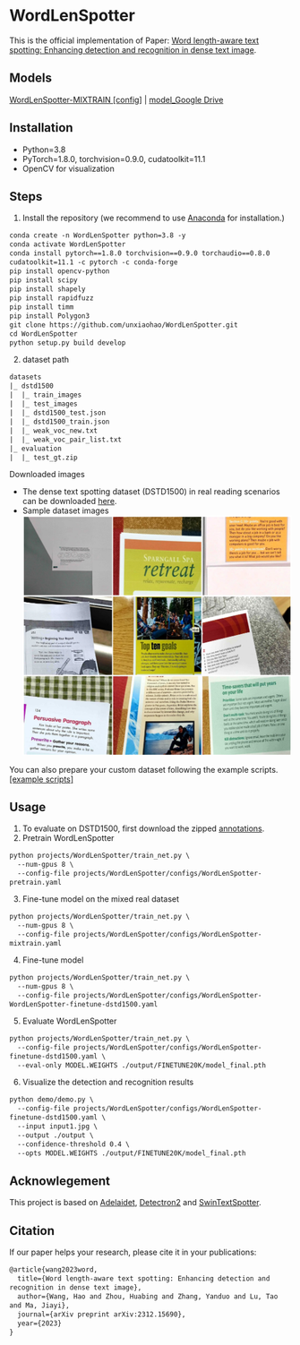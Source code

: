
# WordLenSpotter

This is the official implementation of Paper: [Word length-aware text spotting: Enhancing detection and recognition in dense text image](https://arxiv.org/abs/2312.15690). 

## Models
[WordLenSpotter-MIXTRAIN [config]](https://github.com/unxiaohao/WordLenSpotter/blob/main/projects/WordLenSpotter/configs/WordLenSpotter-mixtrain.yaml) \| [model_Google Drive](https://drive.google.com/file/d/1oI8fSImCfIJ7g3w1bwscWnsM16mTNhP8/view?usp=drive_link) 

## Installation
- Python=3.8
- PyTorch=1.8.0, torchvision=0.9.0, cudatoolkit=11.1
- OpenCV for visualization

## Steps
1. Install the repository (we recommend to use [Anaconda](https://www.anaconda.com/) for installation.)
```
conda create -n WordLenSpotter python=3.8 -y
conda activate WordLenSpotter
conda install pytorch==1.8.0 torchvision==0.9.0 torchaudio==0.8.0 cudatoolkit=11.1 -c pytorch -c conda-forge
pip install opencv-python
pip install scipy
pip install shapely
pip install rapidfuzz
pip install timm
pip install Polygon3
git clone https://github.com/unxiaohao/WordLenSpotter.git
cd WordLenSpotter
python setup.py build develop
```

2. dataset path
```
datasets
|_ dstd1500
|  |_ train_images
|  |_ test_images
|  |_ dstd1500_test.json
|  |_ dstd1500_train.json
|  |_ weak_voc_new.txt
|  |_ weak_voc_pair_list.txt
|_ evaluation
|  |_ test_gt.zip
```
Downloaded images
- The dense text spotting dataset (DSTD1500) in real reading scenarios can be downloaded [here](https://drive.google.com/file/d/1qajTH8h7BZaqdeKvzYQeRskRVNvLzldp/view?usp=drive_link).
- Sample dataset images <img src="https://github.com/unxiaohao/WordLenSpotter/blob/main/demo/datasets_sample.png" style="zoom: 50%;" />

You can also prepare your custom dataset following the example scripts.
[[example scripts]](https://drive.google.com/file/d/1eb7g2v0NkjlICYdiKbWRe2bjPj-bxree/view?usp=drive_link)

## Usage

1. To evaluate on DSTD1500, first download the zipped [annotations](https://drive.usercontent.google.com/download?id=1NnFu_x39ZvOc9Yn4ZipSMvZDySIz8jea&export=download&authuser=0&confirm=t&uuid=7f0a35b7-6813-419d-9783-3784e0c791ff&at=APZUnTXpmtOKqW6YtKAwPvW-KUVF:1709107009429).
2. Pretrain WordLenSpotter

```
python projects/WordLenSpotter/train_net.py \
  --num-gpus 8 \
  --config-file projects/WordLenSpotter/configs/WordLenSpotter-pretrain.yaml
```

3. Fine-tune model on the mixed real dataset

```
python projects/WordLenSpotter/train_net.py \
  --num-gpus 8 \
  --config-file projects/WordLenSpotter/configs/WordLenSpotter-mixtrain.yaml
```

4. Fine-tune model

```
python projects/WordLenSpotter/train_net.py \
  --num-gpus 8 \
  --config-file projects/WordLenSpotter/configs/WordLenSpotter-WordLenSpotter-finetune-dstd1500.yaml
```

5. Evaluate WordLenSpotter

```
python projects/WordLenSpotter/train_net.py \
  --config-file projects/WordLenSpotter/configs/WordLenSpotter-finetune-dstd1500.yaml \
  --eval-only MODEL.WEIGHTS ./output/FINETUNE20K/model_final.pth
```

6. Visualize the detection and recognition results

```
python demo/demo.py \
  --config-file projects/WordLenSpotter/configs/WordLenSpotter-finetune-dstd1500.yaml \
  --input input1.jpg \
  --output ./output \
  --confidence-threshold 0.4 \
  --opts MODEL.WEIGHTS ./output/FINETUNE20K/model_final.pth
```

## Acknowlegement
This project is based on [Adelaidet](https://github.com/aim-uofa/AdelaiDet), [Detectron2](https://github.com/facebookresearch/detectron2) and [SwinTextSpotter](https://github.com/mxin262/SwinTextSpotter).

## Citation

If our paper helps your research, please cite it in your publications:

```BibText
@article{wang2023word,
  title={Word length-aware text spotting: Enhancing detection and recognition in dense text image},
  author={Wang, Hao and Zhou, Huabing and Zhang, Yanduo and Lu, Tao and Ma, Jiayi},
  journal={arXiv preprint arXiv:2312.15690},
  year={2023}
}
```
